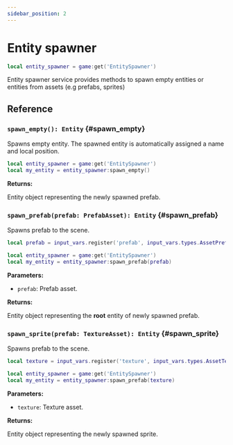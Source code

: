 ```yaml
---
sidebar_position: 2
---
```


# Entity spawner

```lua
local entity_spawner = game:get('EntitySpawner')
```

Entity spawner service provides methods to spawn empty entities or entities from assets (e.g prefabs, sprites)

## Reference

### `spawn_empty(): Entity` {#spawn_empty}

Spawns empty entity. The spawned entity is automatically assigned a name and local position.

```lua
local entity_spawner = game:get('EntitySpawner')
local my_entity = entity_spawner:spawn_empty()
```

**Returns:**

Entity object representing the newly spawned prefab.

### `spawn_prefab(prefab: PrefabAsset): Entity` {#spawn_prefab}

Spawns prefab to the scene.

```lua
local prefab = input_vars.register('prefab', input_vars.types.AssetPrefab)

local entity_spawner = game:get('EntitySpawner')
local my_entity = entity_spawner:spawn_prefab(prefab)
```

**Parameters:**

- `prefab`: Prefab asset.

**Returns:**

Entity object representing the **root** entity of newly spawned prefab.

### `spawn_sprite(prefab: TextureAsset): Entity` {#spawn_sprite}

Spawns prefab to the scene.

```lua
local texture = input_vars.register('texture', input_vars.types.AssetTexture)

local entity_spawner = game:get('EntitySpawner')
local my_entity = entity_spawner:spawn_prefab(texture)
```

**Parameters:**

- `texture`: Texture asset.

**Returns:**

Entity object representing the newly spawned sprite.
